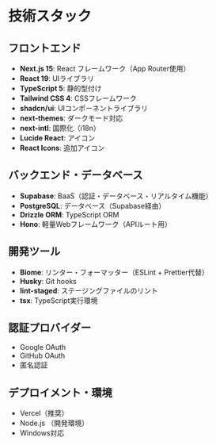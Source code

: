 # 技術スタック

## フロントエンド
- **Next.js 15**: React フレームワーク（App Router使用）
- **React 19**: UIライブラリ
- **TypeScript 5**: 静的型付け
- **Tailwind CSS 4**: CSSフレームワーク
- **shadcn/ui**: UIコンポーネントライブラリ
- **next-themes**: ダークモード対応
- **next-intl**: 国際化（i18n）
- **Lucide React**: アイコン
- **React Icons**: 追加アイコン

## バックエンド・データベース
- **Supabase**: BaaS（認証・データベース・リアルタイム機能）
- **PostgreSQL**: データベース（Supabase経由）
- **Drizzle ORM**: TypeScript ORM
- **Hono**: 軽量Webフレームワーク（APIルート用）

## 開発ツール
- **Biome**: リンター・フォーマッター（ESLint + Prettier代替）
- **Husky**: Git hooks
- **lint-staged**: ステージングファイルのリント
- **tsx**: TypeScript実行環境

## 認証プロバイダー
- Google OAuth
- GitHub OAuth
- 匿名認証

## デプロイメント・環境
- Vercel（推奨）
- Node.js （開発環境）
- Windows対応